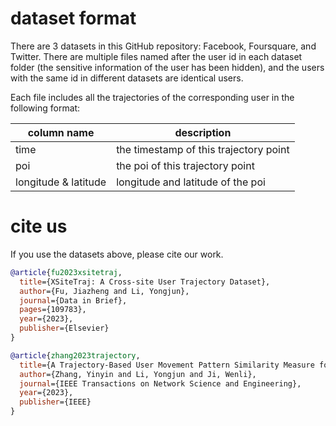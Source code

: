 # dataset format

There are 3 datasets in this GitHub repository: Facebook, Foursquare, and Twitter. There are multiple files named after the user id in each dataset folder (the sensitive information of the user has been hidden), and the users with the same id in different datasets are identical users. 

Each file includes all the trajectories of the corresponding user in the following format:

| column name               | description                      |
| -------------------- | -------------------------------- |
| time                 | the timestamp of this trajectory point |
| poi                  | the poi of this trajectory point       |
| longitude & latitude | longitude and latitude of the poi    |

# cite us

If you use the datasets above, please cite our work.

```bibtex
@article{fu2023xsitetraj,
  title={XSiteTraj: A Cross-site User Trajectory Dataset},
  author={Fu, Jiazheng and Li, Yongjun},
  journal={Data in Brief},
  pages={109783},
  year={2023},
  publisher={Elsevier}
}

@article{zhang2023trajectory,
  title={A Trajectory-Based User Movement Pattern Similarity Measure for User Identification},
  author={Zhang, Yinyin and Li, Yongjun and Ji, Wenli},
  journal={IEEE Transactions on Network Science and Engineering},
  year={2023},
  publisher={IEEE}
}

```

